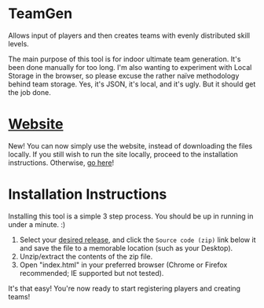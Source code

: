 TeamGen
=======

Allows input of players and then creates teams with evenly distributed skill levels.

The main purpose of this tool is for indoor ultimate team generation. It's been done manually for too long. I'm also wanting to experiment with Local Storage in the browser, so please excuse the rather naïve methodology behind team storage. Yes, it's JSON, it's local, and it's ugly. But it should get the job done.

[Website](http://mattkgross.github.io/TeamGen)
================

New! You can now simply use the website, instead of downloading the files locally. If you still wish to run the site locally, proceed to the installation instructions. Otherwise, [go here](http://mattkgross.github.io/TeamGen)!

Installation Instructions
================

Installing this tool is a simple 3 step process. You should be up in running in under a minute. :)

1. Select your [desired release](https://github.com/mattkgross/TeamGen/releases), and click the `Source code (zip)` link below it and save the file to a memorable location (such as your Desktop).
2. Unzip/extract the contents of the zip file.
3. Open "index.html" in your preferred browser (Chrome or Firefox recommended; IE supported but not tested).

It's that easy! You're now ready to start registering players and creating teams!
